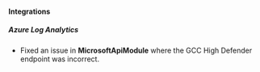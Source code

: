 
#### Integrations

##### Azure Log Analytics

- Fixed an issue in **MicrosoftApiModule** where the GCC High Defender endpoint was incorrect.
